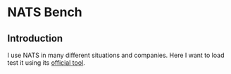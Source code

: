 # NATS Bench

## Introduction

I use NATS in many different situations and companies. Here I want to load test it using its
[official tool](https://github.com/nats-io/natscli).

